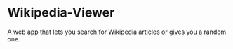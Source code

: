 # Wikipedia-Viewer
A web app that lets you search for Wikipedia articles or gives you a random one.
